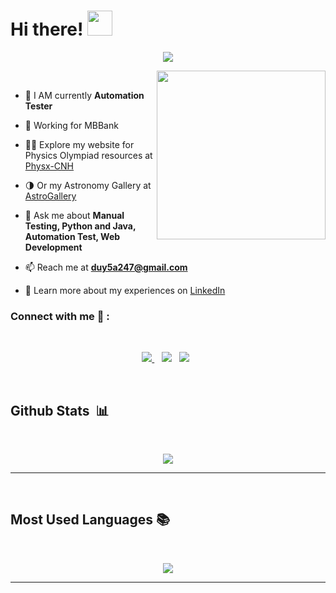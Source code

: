 <h1> Hi there! <img src = "https://raw.githubusercontent.com/MartinHeinz/MartinHeinz/master/wave.gif" width = 40px> </h1>
<p align='center'>
<img src="https://readme-typing-svg.herokuapp.com?color=%2336BCF7&size=25&center=true&vCenter=true&width=433&height=75&lines=I'm+Van+Thanh+Duy;Automation+Tester;Manual+Test;">
</p>

<img align="right" src="https://media.giphy.com/media/QvpqTCiEcwtvx6wwJK/giphy.gif" width="270" height="270" frameBorder="0" class="giphy-embed" allowFullScreen></img>

<br>

- 🌱 I AM currently  **Automation Tester**

- 🏢 Working for MBBank

- 👨‍💻 Explore my website for Physics Olympiad resources at [Physx-CNH](https://physx-cnh.com)

- 🌗 Or my Astronomy Gallery at [AstroGallery](https://astronomy.physx-cnh.com)

- 💬 Ask me about **Manual Testing, Python and Java, Automation Test, Web Development**

- 📫 Reach me at **duy5a247@gmail.com**

- 📄 Learn more about my experiences on [LinkedIn](https://www.linkedin.com/in/duy-van-thanh-8974b3292/)


### Connect with me 🔗 :
<br>
<p align='center'>
<a href="mailto:duy5a247@gmail.com" target="_blank">
<img src="https://img.shields.io/badge/Gmail-D14836?style=for-the-badge&logo=gmail&logoColor=white">
</a>&nbsp;&nbsp;
<a href="https://www.instagram.com/vanthanhduy" target="_blank">
<img src="https://img.shields.io/badge/DuyVan-%23E4405F.svg?style=for-the-badge&logo=Instagram&logoColor=white"></a>&nbsp;&nbsp;
<a href="https://www.linkedin.com/in/duy-van-thanh-8974b3292/" target="_blank">
<img src="https://img.shields.io/badge/linkedin-%230077B5.svg?style=for-the-badge&logo=linkedin&logoColor=white"></a>&nbsp;&nbsp;
</p>
<br>

## Github Stats &nbsp;📊
<br>
<p align='center'>
<img src="https://github-readme-stats.vercel.app/api?username=duy247&show_icons=true&theme=github_dark">
</p>
<hr>
<br>

## Most Used Languages 📚
<br>
<p align='center'>
<img src="https://github-readme-stats.anuraghazra1.vercel.app/api/top-langs/?username=duy247&theme=dark&hide_border=true&no-bg=true&no-frame=true&langs_count=10">
</p>

<hr>
<br>
